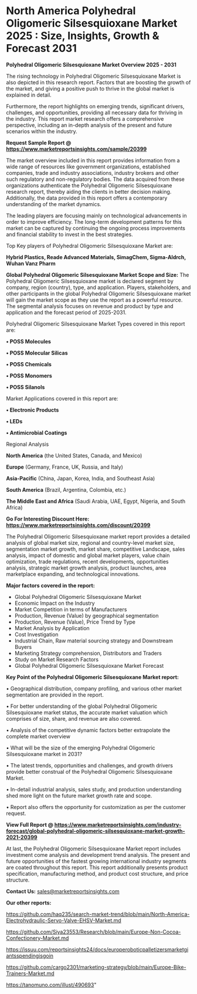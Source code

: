 # North America Polyhedral Oligomeric Silsesquioxane Market 2025 : Size, Insights, Growth & Forecast 2031

<Strong> Polyhedral Oligomeric Silsesquioxane Market Overview 2025 - 2031</strong>

The rising technology in Polyhedral Oligomeric Silsesquioxane Market is also depicted in this research report. Factors that are boosting the growth of the market, and giving a positive push to thrive in the global market is explained in detail.

Furthermore, the report highlights on emerging trends, significant drivers, challenges, and opportunities, providing all necessary data for thriving in the industry. This report market research offers a comprehensive perspective, including an in-depth analysis of the present and future scenarios within the industry.

<strong>Request Sample Report @ <a href=https://www.marketreportsinsights.com/sample/20399>https://www.marketreportsinsights.com/sample/20399</a></strong>

The market overview included in this report provides information from a wide range of resources like government organizations, established companies, trade and industry associations, industry brokers and other such regulatory and non-regulatory bodies. The data acquired from these organizations authenticate the Polyhedral Oligomeric Silsesquioxane research report, thereby aiding the clients in better decision making. Additionally, the data provided in this report offers a contemporary understanding of the market dynamics.

The leading players are focusing mainly on technological advancements in order to improve efficiency. The long-term development patterns for this market can be captured by continuing the ongoing process improvements and financial stability to invest in the best strategies.

Top Key players of Polyhedral Oligomeric Silsesquioxane Market are:

<strong>Hybrid Plastics, Reade Advanced Materials, SimagChem, Sigma-Aldrch, Wuhan Vanz Pharm</strong>

<strong><b>Global Polyhedral Oligomeric Silsesquioxane Market Scope and Size:</b></strong>
The Polyhedral Oligomeric Silsesquioxane market is declared segment by company, region (country), type, and application. Players, stakeholders, and other participants in the global Polyhedral Oligomeric Silsesquioxane market will gain the market scope as they use the report as a powerful resource. The segmental analysis focuses on revenue and product by type and application and the forecast period of 2025-2031.

Polyhedral Oligomeric Silsesquioxane Market Types covered in this report are:

<strong>• POSS Molecules

• POSS Molecular Silicas

• POSS Chemicals

• POSS Monomers

• POSS Silanols</strong>

Market Applications covered in this report are:

<strong>• Electronic Products

• LEDs

• Antimicrobial Coatings</strong> 

Regional Analysis

<strong>North America</strong> (the United States, Canada, and Mexico)

<strong>Europe</strong> (Germany, France, UK, Russia, and Italy)

<strong>Asia-Pacific</strong> (China, Japan, Korea, India, and Southeast Asia)

<strong>South America</strong> (Brazil, Argentina, Colombia, etc.)

<strong>The Middle East and Africa</strong> (Saudi Arabia, UAE, Egypt, Nigeria, and South Africa)

<strong>Go For Interesting Discount Here: <a href=https://www.marketreportsinsights.com/discount/20399>https://www.marketreportsinsights.com/discount/20399</a></strong>

The Polyhedral Oligomeric Silsesquioxane market report provides a detailed analysis of global market size, regional and country-level market size, segmentation market growth, market share, competitive Landscape, sales analysis, impact of domestic and global market players, value chain optimization, trade regulations, recent developments, opportunities analysis, strategic market growth analysis, product launches, area marketplace expanding, and technological innovations.

<strong><b>Major factors covered in the report:</b></strong>
<ul>
  <li>Global Polyhedral Oligomeric Silsesquioxane Market </li>
  <li>Economic Impact on the Industry</li>
  <li>Market Competition in terms of Manufacturers</li>
  <li>Production, Revenue (Value) by geographical segmentation</li>
  <li>Production, Revenue (Value), Price Trend by Type</li>
  <li>Market Analysis by Application</li>
  <li>Cost Investigation</li>
  <li>Industrial Chain, Raw material sourcing strategy and Downstream Buyers</li>
  <li>Marketing Strategy comprehension, Distributors and Traders</li>
  <li>Study on Market Research Factors</li>
  <li>Global Polyhedral Oligomeric Silsesquioxane Market Forecast</li>
</ul>

<strong><b>Key Point of the Polyhedral Oligomeric Silsesquioxane Market report:</b></strong>

• Geographical distribution, company profiling, and various other market segmentation are provided in the report.

• For better understanding of the global Polyhedral Oligomeric Silsesquioxane market status, the accurate market valuation which comprises of size, share, and revenue are also covered.

• Analysis of the competitive dynamic factors better extrapolate the complete market overview

• What will be the size of the emerging Polyhedral Oligomeric Silsesquioxane market in 2031?

• The latest trends, opportunities and challenges, and growth drivers provide better construal of the Polyhedral Oligomeric Silsesquioxane Market.

• In-detail industrial analysis, sales study, and production understanding shed more light on the future market growth rate and scope.

• Report also offers the opportunity for customization as per the customer request.

<strong><b>View Full Report @ <a href=https://www.marketreportsinsights.com/industry-forecast/global-polyhedral-oligomeric-silsesquioxane-market-growth-2021-20399>https://www.marketreportsinsights.com/industry-forecast/global-polyhedral-oligomeric-silsesquioxane-market-growth-2021-20399</a></b></strong>


At last, the Polyhedral Oligomeric Silsesquioxane Market report includes investment come analysis and development trend analysis. The present and future opportunities of the fastest growing international industry segments are coated throughout this report. This report additionally presents product specification, manufacturing method, and product cost structure, and price structure.

<strong>Contact Us:</strong>
sales@marketreportsinsights.com

<strong>Our other reports:</strong>

<a href=https://github.com/haq235/search-market-trend/blob/main/North-America-Electrohydraulic-Servo-Valve-EHSV-Market.md>https://github.com/haq235/search-market-trend/blob/main/North-America-Electrohydraulic-Servo-Valve-EHSV-Market.md</a>

<a href=https://github.com/Siya23553/Research/blob/main/Europe-Non-Cocoa-Confectionery-Market.md>https://github.com/Siya23553/Research/blob/main/Europe-Non-Cocoa-Confectionery-Market.md</a>

<a href=https://issuu.com/reportsinsights24/docs/europeroboticpalletizersmarketgiantsspendingisgoin>https://issuu.com/reportsinsights24/docs/europeroboticpalletizersmarketgiantsspendingisgoin</a>

<a href=https://github.com/cargo2301/marketing-strategy/blob/main/Europe-Bike-Trainers-Market.md>https://github.com/cargo2301/marketing-strategy/blob/main/Europe-Bike-Trainers-Market.md</a>

<a href=https://tanomuno.com/illust/490693>https://tanomuno.com/illust/490693</a>"
